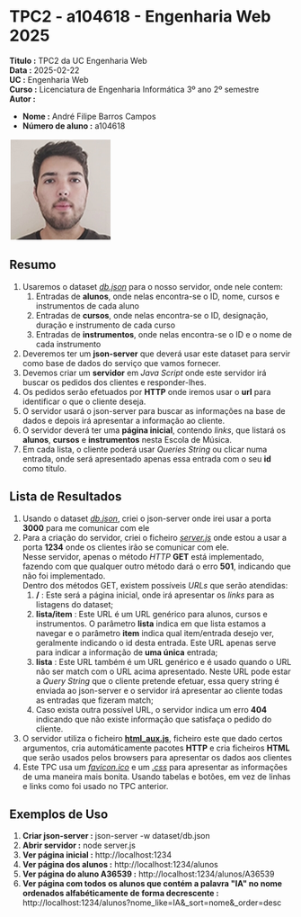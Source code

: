 # TPC2 - a104618 - Engenharia Web 2025

**Titulo :** TPC2 da UC Engenharia Web  
**Data :** 2025-02-22  
**UC :** Engenharia Web  
**Curso :** Licenciatura de Engenharia Informática 3º ano 2º semestre  
**Autor :**  
- **Nome :** André Filipe Barros Campos  
- **Número de aluno :** a104618  

![Fotografia do Aluno](../image.png)

## Resumo

1. Usaremos o dataset _[db.json](dataset/db.json)_ para o nosso servidor, onde nele contem:  
    1. Entradas de **alunos**, onde nelas encontra-se o ID, nome, cursos e instrumentos de cada aluno  
    1. Entradas de **cursos**, onde nelas encontra-se o ID, designação, duração e instrumento de cada curso  
    2. Entradas de **instrumentos**, onde nelas encontra-se o ID e o nome de cada instrumento  
2. Deveremos ter um **json-server** que deverá usar este dataset para servir como base de dados do serviço que vamos fornecer.  
3. Devemos criar um **servidor** em _Java Script_ onde este servidor irá buscar os pedidos dos clientes e responder-lhes.  
4. Os pedidos serão efetuados por **HTTP** onde iremos usar o **url** para identificar o que o cliente deseja.  
5. O servidor usará o json-server para buscar as informações na base de dados e depois irá apresentar a informação ao cliente.  
6. O servidor deverá ter uma **página inicial**, contendo _links_, que listará os **alunos**, **cursos** e **instrumentos** nesta Escola de Música.  
7. Em cada lista, o cliente poderá usar _Queries String_ ou clicar numa entrada, onde será apresentado apenas essa entrada com o seu **id** como título.  

## Lista de Resultados

1. Usando o dataset _[db.json](dataset/db.json)_, criei o json-server onde irei usar a porta **3000** para me comunicar com ele  
2. Para a criação do servidor, criei o ficheiro _[server.js](server.js)_ onde estou a usar a porta **1234** onde os clientes irão se comunicar com ele.  
Nesse servidor, apenas o método _HTTP_ **GET** está implementado, fazendo com que qualquer outro método dará o erro **501**, indicando que não foi implementado.  
Dentro dos métodos GET, existem possíveis _URLs_ que serão atendidas:  
    1. **/** : Este será a página inicial, onde irá apresentar os _links_ para as listagens do dataset;  
    2. **lista/item** : Este URL é um URL genérico para alunos, cursos e instrumentos. O parâmetro **lista** indica em que lista estamos a navegar e o parâmetro **item** indica qual item/entrada desejo ver, geralmente indicando o id desta entrada. Este URL apenas serve para indicar a informação de **uma única** entrada;  
    3. **lista** : Este URL também é um URL genérico e é usado quando o URL não ser match com o URL acima apresentado. Neste URL pode estar a _Query String_ que o cliente pretende efetuar, essa query string é enviada ao json-server e o servidor irá apresentar ao cliente todas as entradas que fizeram match;  
    4. Caso exista outra possível URL, o servidor indica um erro **404** indicando que não existe informação que satisfaça o pedido do cliente.  
3. O servidor utiliza o ficheiro **[html_aux.js](html_aux.js)**, ficheiro este que dado certos argumentos, cria automáticamente pacotes **HTTP** e cria ficheiros **HTML** que serão usados pelos browsers para apresentar os dados aos clientes  
4. Este TPC usa um _[favicon.ico](favicon.png)_ e um _[.css](w3.css)_ para apresentar as informações de uma maneira mais bonita. Usando tabelas e botões, em vez de linhas e links como foi usado no TPC anterior.  

## Exemplos de Uso

1. **Criar json-server :** json-server -w dataset/db.json  
2. **Abrir servidor :** node server.js  
3. **Ver página inicial :** http://localhost:1234  
4. **Ver página dos alunos :** http://localhost:1234/alunos  
5. **Ver página do aluno A36539 :** http://localhost:1234/alunos/A36539
6. **Ver página com todos os alunos que contém a palavra "IA" no nome ordenados alfabéticamente de forma decrescente :** http://localhost:1234/alunos?nome_like=IA&_sort=nome&_order=desc
